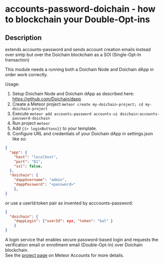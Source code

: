 # accounts-password-doichain - how to blockchain your Double-Opt-ins


## Description
extends accounts-password and sends account creation emails instead over smtp but over the Doichain blockchain as a SOI (Single-Opt-In transaction)

This module needs a running both a Doichain Node and Doichain dApp in order work correctly.

Usage:
1. Setup Doichain Node and Doichain dApp as described here: https://github.com/Doichain/dapp
1. Create a Meteor project ```meteor create my-doichain-project; cd my-doichain-project```
2. Execute ```meteor add accounts-password accounts-ui doichain:accounts-password-doichain```
3. Run project ```meteor```
4. Add ``{{> loginButtons}}`` to your template.
5. Configure URL and credentials of your Doichain dApp in settings.json like so: 
```json
{
  "app": {
    "host": "localhost",
    "port": "81",
    "ssl": false,
  },
  "doichain": {
    "dappUsername": "admin",
    "dappPassword": "<password>"
    },
}
```
or use a userId:token pair as invented by acccounts-password:
```json
{
  "doichain": {
    "dappLogin": {"userId": xyz, "token": "bal" }
    }
}
```

A login service that enables secure password-based login and requests the verification email or enrollment email (Double-Opt-In) over Doichain blockchain.  
See the [project page](https://www.meteor.com/accounts) on Meteor Accounts for more details.
